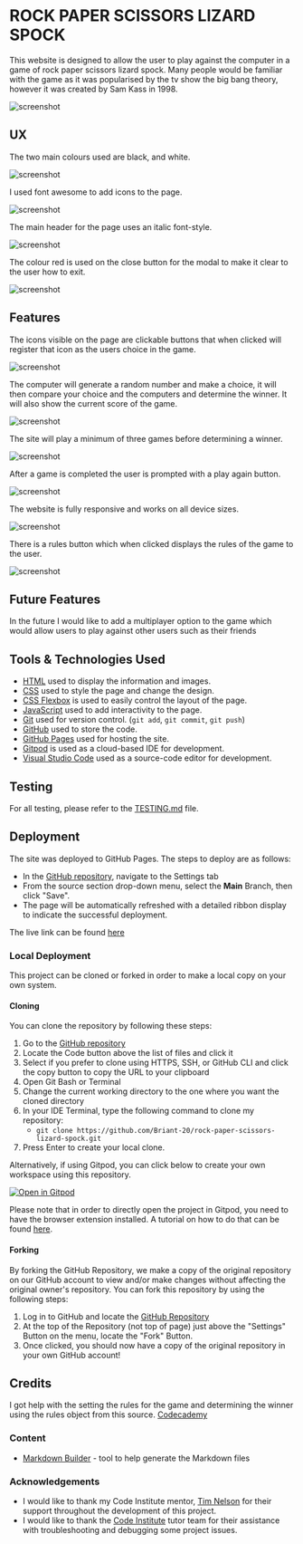 # ROCK PAPER SCISSORS LIZARD SPOCK

This website is designed to allow the user to play against the computer in a game of rock paper scissors lizard spock. Many people would be familiar with the game as it was popularised by the tv show the big bang theory, however it was created by Sam Kass in 1998.

![screenshot](documentation/am-i-responsive.png)

## UX

The two main colours used are black, and white.

![screenshot](documentation/desktop.png)

I used font awesome to add icons to the page.

![screenshot](documentation/icons.png)

The main header for the page uses an italic font-style.

![screenshot](documentation/italic.png)

The colour red is used on the close button for the modal to make it clear to the user how to exit.

![screenshot](documentation/red-x.png)

## Features

The icons visible on the page are clickable buttons that when clicked will register that icon as the users choice in the game.

![screenshot](documentation/icons.png)

The computer will generate a random number and make a choice, it will then compare your choice and the computers and determine the winner. It will also show the current score of the game.

![screenshot](documentation/results.png)

The site will play a minimum of three games before determining a winner.

![screenshot](documentation/winner.png)

After a game is completed the user is prompted with a play again button. 

![screenshot](documentation/play-again.png)

The website is fully responsive and works on all device sizes.

![screenshot](documentation/am-i-responsive.png)

There is a rules button which when clicked displays the rules of the game to the user.

![screenshot](documentation/rules.png)

## Future Features

In the future I would like to add a multiplayer option to the game which would allow users to play against other users such as their friends

## Tools & Technologies Used

- [HTML](https://en.wikipedia.org/wiki/HTML) used to display the information and images.
- [CSS](https://en.wikipedia.org/wiki/CSS) used to style the page and change the design.
- [CSS Flexbox](https://www.w3schools.com/css/css3_flexbox.asp) is used to easily control the layout of the page.
- [JavaScript](https://en.wikipedia.org/wiki/JavaScript) used to add interactivity to the page.
- [Git](https://git-scm.com) used for version control. (`git add`, `git commit`, `git push`)
- [GitHub](https://github.com) used to store the code.
- [GitHub Pages](https://pages.github.com) used for hosting the site.
- [Gitpod](https://gitpod.io) is used as a cloud-based IDE for development.
- [Visual Studio Code](https://code.visualstudio.com/) used as a source-code editor for development.

## Testing

For all testing, please refer to the [TESTING.md](TESTING.md) file.

## Deployment

The site was deployed to GitHub Pages. The steps to deploy are as follows:
- In the [GitHub repository](https://github.com/Briant-20/rock-paper-scissors-lizard-spock), navigate to the Settings tab 
- From the source section drop-down menu, select the **Main** Branch, then click "Save".
- The page will be automatically refreshed with a detailed ribbon display to indicate the successful deployment.

The live link can be found [here](https://briant-20.github.io/rock-paper-scissors-lizard-spock)

### Local Deployment

This project can be cloned or forked in order to make a local copy on your own system.

#### Cloning

You can clone the repository by following these steps:

1. Go to the [GitHub repository](https://github.com/Briant-20/rock-paper-scissors-lizard-spock) 
2. Locate the Code button above the list of files and click it 
3. Select if you prefer to clone using HTTPS, SSH, or GitHub CLI and click the copy button to copy the URL to your clipboard
4. Open Git Bash or Terminal
5. Change the current working directory to the one where you want the cloned directory
6. In your IDE Terminal, type the following command to clone my repository:
	- `git clone https://github.com/Briant-20/rock-paper-scissors-lizard-spock.git`
7. Press Enter to create your local clone.

Alternatively, if using Gitpod, you can click below to create your own workspace using this repository.

[![Open in Gitpod](https://gitpod.io/button/open-in-gitpod.svg)](https://gitpod.io/#https://github.com/Briant-20/rock-paper-scissors-lizard-spock)

Please note that in order to directly open the project in Gitpod, you need to have the browser extension installed.
A tutorial on how to do that can be found [here](https://www.gitpod.io/docs/configure/user-settings/browser-extension).

#### Forking

By forking the GitHub Repository, we make a copy of the original repository on our GitHub account to view and/or make changes without affecting the original owner's repository.
You can fork this repository by using the following steps:

1. Log in to GitHub and locate the [GitHub Repository](https://github.com/Briant-20/rock-paper-scissors-lizard-spock)
2. At the top of the Repository (not top of page) just above the "Settings" Button on the menu, locate the "Fork" Button.
3. Once clicked, you should now have a copy of the original repository in your own GitHub account!


## Credits

I got help with the setting the rules for the game and determining the winner using the rules object from this source. [Codecademy](https://discuss.codecademy.com/t/rock-paper-scissors-lizard-spock/408911)


### Content

- [Markdown Builder](https://traveltimn.github.io/markdown-builder) - tool to help generate the Markdown files

### Acknowledgements

- I would like to thank my Code Institute mentor, [Tim Nelson](https://github.com/TravelTimN) for their support throughout the development of this project.
- I would like to thank the [Code Institute](https://codeinstitute.net) tutor team for their assistance with troubleshooting and debugging some project issues.
